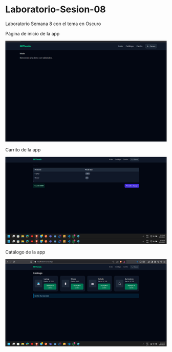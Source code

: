 # Laboratorio-Sesion-08
Laboratorio Semana 8 con el tema en Oscuro

Página de inicio de la app

![Inicio de la app](capturas/inicio.png)

Carrito de la app

![Carrito Inicio](capturas/carrito.png)

Catálogo de la app

![Catálogo de la app](capturas/catálogo.png)
